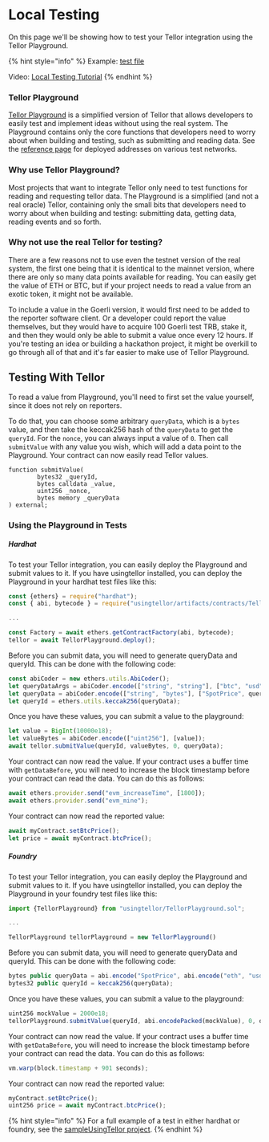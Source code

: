 # Local Testing

On this page we'll be showing how to test your Tellor integration using the Tellor Playground.

{% hint style="info" %}
Example: [test file](https://github.com/tellor-io/sampleUsingTellor/blob/master/test/testSampleTellor.js)

Video: [Local Testing Tutorial](https://www.youtube.com/watch?v=-n93QdRu9Ac)
{% endhint %}

### Tellor Playground

[Tellor Playground](https://github.com/tellor-io/TellorPlayground) is a simplified version of Tellor that allows developers to easily test and implement ideas without using the real system. The Playground contains only the core functions that developers need to worry about when building and testing, such as submitting and reading data. See the [reference page](https://docs.tellor.io/tellor/the-basics/contracts-reference) for deployed addresses on various test networks.

### Why use Tellor Playground?

Most projects that want to integrate Tellor only need to test functions for reading and requesting tellor data. The Playground is a simplified (and not a real oracle) Tellor, containing only the small bits that developers need to worry about when building and testing: submitting data, getting data, reading events and so forth.

### Why not use the real Tellor for testing?

There are a few reasons not to use even the testnet version of the real system, the first one being that it is identical to the mainnet version, where there are only so many data points available for reading. You can easily get the value of ETH or BTC, but if your project needs to read a value from an exotic token, it might not be available.

To include a value in the Goerli version, it would first need to be added to the reporter software client. Or a developer could report the value themselves, but they would have to acquire 100 Goerli test TRB, stake it, and then they would only be able to submit a value once every 12 hours. If you're testing an idea or building a hackathon project, it might be overkill to go through all of that and it's far easier to make use of Tellor Playground.

## Testing With Tellor

To read a value from Playground, you'll need to first set the value yourself, since it does not rely on reporters.

To do that, you can choose some arbitrary `queryData`, which is a `bytes` value, and then take the keccak256 hash of the `queryData` to get the `queryId`. For the `nonce`, you can always input a value of `0`. Then call `submitValue` with any value you wish, which will add a data point to the Playground. Your contract can now easily read Tellor values.

```solidity
function submitValue(
        bytes32 _queryId,
        bytes calldata _value,
        uint256 _nonce,
        bytes memory _queryData
) external;
```

### Using the Playground in Tests

##### Hardhat

To test your Tellor integration, you can easily deploy the Playground and submit values to it. If you have usingtellor installed, you can deploy the Playground in your hardhat test files like this:

```javascript
const {ethers} = require("hardhat");
const { abi, bytecode } = require("usingtellor/artifacts/contracts/TellorPlayground.sol/TellorPlayground.json")

...

const Factory = await ethers.getContractFactory(abi, bytecode);
tellor = await TellorPlayground.deploy();
```

Before you can submit data, you will need to generate queryData and queryId. This can be done with the following code:

```javascript
const abiCoder = new ethers.utils.AbiCoder();
let queryDataArgs = abiCoder.encode(["string", "string"], ["btc", "usd"]);
let queryData = abiCoder.encode(["string", "bytes"], ["SpotPrice", queryDataArgs]);
let queryId = ethers.utils.keccak256(queryData);
```

Once you have these values, you can submit a value to the playground:

```javascript
let value = BigInt(10000e18);
let valueBytes = abiCoder.encode(["uint256"], [value]);
await tellor.submitValue(queryId, valueBytes, 0, queryData);
```

Your contract can now read the value. If your contract uses a buffer time with `getDataBefore`, you will need to increase the block timestamp before your contract can read the data. You can do this as follows:

```javascript
await ethers.provider.send("evm_increaseTime", [1800]);
await ethers.provider.send("evm_mine");
```

Your contract can now read the reported value:

```javascript
await myContract.setBtcPrice();
let price = await myContract.btcPrice();
```

##### Foundry

To test your Tellor integration, you can easily deploy the Playground and submit values to it. If you have usingtellor installed, you can deploy the Playground in your foundry test files like this:

```javascript
import {TellorPlayground} from "usingtellor/TellorPlayground.sol";

...

TellorPlayground tellorPlayground = new TellorPlayground()
```

Before you can submit data, you will need to generate queryData and queryId. This can be done with the following code:

```javascript
bytes public queryData = abi.encode("SpotPrice", abi.encode("eth", "usd"));
bytes32 public queryId = keccak256(queryData);
```

Once you have these values, you can submit a value to the playground:

```javascript
uint256 mockValue = 2000e18;
tellorPlayground.submitValue(queryId, abi.encodePacked(mockValue), 0, queryData);
```

Your contract can now read the value. If your contract uses a buffer time with `getDataBefore`, you will need to increase the block timestamp before your contract can read the data. You can do this as follows:

```javascript
vm.warp(block.timestamp + 901 seconds);
```

Your contract can now read the reported value:

```javascript
myContract.setBtcPrice();
uint256 price = await myContract.btcPrice();
```

{% hint style="info" %}
For a full example of a test in either hardhat or foundry, see the [sampleUsingTellor project](https://github.com/tellor-io/sampleUsingTellor).
{% endhint %}


